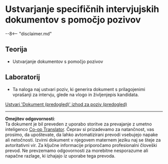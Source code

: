 <!--
CO_OP_TRANSLATOR_METADATA:
{
  "original_hash": "baabc695cc38bcfe66668df8efe2b8c2",
  "translation_date": "2025-10-20T22:43:16+00:00",
  "source_file": "docs/operative-preview/10-generate-documents/README.md",
  "language_code": "sl"
}
-->
# Ustvarjanje specifičnih intervjujskih dokumentov s pomočjo pozivov

--8<-- "disclaimer.md"

## Teorija

- Ustvarjanje dokumentov s pomočjo pozivov

## Laboratorij

- Ta naloga naj ustvari poziv, ki generira dokument s prilagojenimi vprašanji za intervju, glede na vlogo in življenjepis kandidata.

[Ustvari 'Dokument (predogled)' izhod za poziv (predogled)](https://learn.microsoft.com/ai-builder/generate-document-output-prompt)

---

**Omejitev odgovornosti**:  
Ta dokument je bil preveden z uporabo storitve za prevajanje z umetno inteligenco [Co-op Translator](https://github.com/Azure/co-op-translator). Čeprav si prizadevamo za natančnost, vas prosimo, da upoštevate, da lahko avtomatizirani prevodi vsebujejo napake ali netočnosti. Izvirni dokument v njegovem maternem jeziku naj se šteje za avtoritativni vir. Za ključne informacije priporočamo profesionalni človeški prevod. Ne prevzemamo odgovornosti za morebitne nesporazume ali napačne razlage, ki izhajajo iz uporabe tega prevoda.